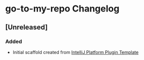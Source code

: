 <!-- Keep a Changelog guide -> https://keepachangelog.com -->

# go-to-my-repo Changelog

## [Unreleased]
### Added
- Initial scaffold created from [IntelliJ Platform Plugin Template](https://github.com/JetBrains/intellij-platform-plugin-template)
